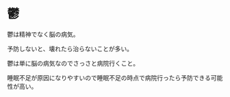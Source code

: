# 鬱

鬱は精神でなく脳の病気。

予防しないと、壊れたら治らないことが多い。

鬱は単に脳の病気なのでさっさと病院行くこと。

睡眠不足が原因になりやすいので睡眠不足の時点で病院行ったら予防できる可能性が高い。
